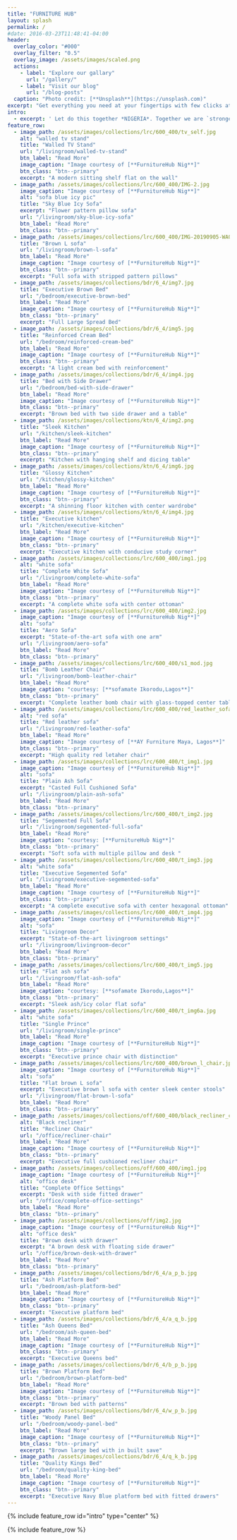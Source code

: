```yaml
---
title: "FURNITURE HUB"
layout: splash
permalink: /
#date: 2016-03-23T11:48:41-04:00
header:
  overlay_color: "#000"
  overlay_filter: "0.5"
  overlay_image: /assets/images/scaled.png
  actions:
    - label: "Explore our gallary"
      url: "/gallery/"
    - label: "Visit our blog"
      url: "/blog-posts"
  caption: "Photo credit: [**Unsplash**](https://unsplash.com)"
excerpt: "Get everything you need at your fingertips with few clicks at your convience with the least possible price"
intro: 
  - excerpt: ' Let do this together *NIGERIA*. Together we are `stronger` '
feature_row:
  - image_path: /assets/images/collections/lrc/600_400/tv_self.jpg
    alt: "walled tv stand"
    title: "Walled TV Stand"
    url: "/livingroom/walled-tv-stand"
    btn_label: "Read More"
    image_caption: "Image courtesy of [**FurnitureHub Nig**]"
    btn_class: "btn--primary"
    excerpt: "A modern sitting shelf flat on the wall"
  - image_path: /assets/images/collections/lrc/600_400/IMG-2.jpg
    image_caption: "Image courtesy of [**FurnitureHub Nig**]"
    alt: "sofa blue icy pic"
    title: "Sky Blue Icy Sofa"
    excerpt: "Flower pattern pillow sofa"
    url: "/livingroom/sky-blue-icy-sofa"
    btn_label: "Read More"
    btn_class: "btn--primary"
  - image_path: /assets/images/collections/lrc/600_400/IMG-20190905-WA0049.jpg
    title: "Brown L sofa"
    url: "/livingroom/brown-l-sofa"
    btn_label: "Read More"
    image_caption: "Image courtesy of [**FurnitureHub Nig**]"
    btn_class: "btn--primary"
    excerpt: "Full sofa with stripped pattern pillows"
  - image_path: /assets/images/collections/bdr/6_4/img7.jpg
    title: "Executive Brown Bed"
    url: "/bedroom/executive-brown-bed"
    btn_label: "Read More"
    image_caption: "Image courtesy of [**FurnitureHub Nig**]"
    btn_class: "btn--primary"
    excerpt: "Full Large Spread Bed" 
  - image_path: /assets/images/collections/bdr/6_4/img5.jpg
    title: "Reinforced Cream Bed"
    url: "/bedroom/reinforced-cream-bed"
    btn_label: "Read More"
    image_caption: "Image courtesy of [**FurnitureHub Nig**]"
    btn_class: "btn--primary"
    excerpt: "A light cream bed with reinforcement" 
  - image_path: /assets/images/collections/bdr/6_4/img4.jpg
    title: "Bed with Side Drawer"
    url: "/bedroom/bed-with-side-drawer"
    btn_label: "Read More"
    image_caption: "Image courtesy of [**FurnitureHub Nig**]"
    btn_class: "btn--primary"
    excerpt: "Brown bed with two side drawer and a table"
  - image_path: /assets/images/collections/ktn/6_4/img2.png
    title: "Sleek Kitchen"
    url: "/kitchen/sleek-kitchen"
    btn_label: "Read More"
    image_caption: "Image courtesy of [**FurnitureHub Nig**]"
    btn_class: "btn--primary"
    excerpt: "Kitchen with hanging shelf and dicing table" 
  - image_path: /assets/images/collections/ktn/6_4/img6.jpg
    title: "Glossy Kitchen"
    url: "/kitchen/glossy-kitchen"
    btn_label: "Read More"
    image_caption: "Image courtesy of [**FurnitureHub Nig**]"
    btn_class: "btn--primary"
    excerpt: "A shinning floor kitchen with center wardrobe" 
  - image_path: /assets/images/collections/ktn/6_4/img4.jpg
    title: "Executive kitchen"
    url: "/kitchen/executive-kitchen"
    btn_label: "Read More"
    image_caption: "Image courtesy of [**FurnitureHub Nig**]"
    btn_class: "btn--primary"
    excerpt: "Executive kitchen with conducive study corner" 
  - image_path: /assets/images/collections/lrc/600_400/img1.jpg
    alt: "white sofa"
    title: "Complete White Sofa"
    url: "/livingroom/complete-white-sofa"
    btn_label: "Read More"
    image_caption: "Image courtesy of [**FurnitureHub Nig**]"
    btn_class: "btn--primary"
    excerpt: "A complete white sofa with center ottoman"
  - image_path: /assets/images/collections/lrc/600_400/img2.jpg
    image_caption: "Image courtesy of [**FurnitureHub Nig**]"
    alt: "sofa"
    title: "Aero Sofa"
    excerpt: "State-of-the-art sofa with one arm"
    url: "/livingroom/aero-sofa"
    btn_label: "Read More"
    btn_class: "btn--primary"
  - image_path: /assets/images/collections/lrc/600_400/s1_mod.jpg
    title: "Bomb Leather Chair"
    url: "/livingroom/bomb-leather-chair"
    btn_label: "Read More"
    image_caption: "courtesy: [**sofamate Ikorodu,Lagos**]"
    btn_class: "btn--primary"
    excerpt: "Complete leather bomb chair with glass-topped center table "
  - image_path: /assets/images/collections/lrc/600_400/red_leather_sofa.jpg
    alt: "red sofa"
    title: "Red leather sofa"
    url: "/livingroom/red-leather-sofa"
    btn_label: "Read More"
    image_caption: "Image courtesy of [**AY Furniture Maya, Lagos**]"
    btn_class: "btn--primary"
    excerpt: "High quality red letaher chair"
  - image_path: /assets/images/collections/lrc/600_400/t_img1.jpg
    image_caption: "Image courtesy of [**FurnitureHub Nig**]"
    alt: "sofa"
    title: "Plain Ash Sofa"
    excerpt: "Casted Full Cushioned Sofa"
    url: "/livingroom/plain-ash-sofa"
    btn_label: "Read More"
    btn_class: "btn--primary"
  - image_path: /assets/images/collections/lrc/600_400/t_img2.jpg
    title: "Segemented Full Sofa"
    url: "/livingroom/segemented-full-sofa"
    btn_label: "Read More"
    image_caption: "courtesy: [**FurnitureHub Nig**]"
    btn_class: "btn--primary"
    excerpt: "Soft sofa with multiple pillow and desk "
  - image_path: /assets/images/collections/lrc/600_400/t_img3.jpg
    alt: "white sofa"
    title: "Executive Segemented Sofa"
    url: "/livingroom/executive-segemented-sofa"
    btn_label: "Read More"
    image_caption: "Image courtesy of [**FurnitureHub Nig**]"
    btn_class: "btn--primary"
    excerpt: "A complete executive sofa with center hexagonal ottoman"
  - image_path: /assets/images/collections/lrc/600_400/t_img4.jpg
    image_caption: "Image courtesy of [**FurnitureHub Nig**]"
    alt: "sofa"
    title: "Livingroom Decor"
    excerpt: "State-of-the-art livingroom settings"
    url: "/livingroom/livingroom-decor"
    btn_label: "Read More"
    btn_class: "btn--primary"
  - image_path: /assets/images/collections/lrc/600_400/t_img5.jpg
    title: "Flat ash sofa"
    url: "/livingroom/flat-ash-sofa"
    btn_label: "Read More"
    image_caption: "courtesy: [**sofamate Ikorodu,Lagos**]"
    btn_class: "btn--primary"
    excerpt: "Sleek ash/icy color flat sofa"
  - image_path: /assets/images/collections/lrc/600_400/t_img6a.jpg
    alt: "white sofa"
    title: "Single Prince"
    url: "/livingroom/single-prince"
    btn_label: "Read More"
    image_caption: "Image courtesy of [**FurnitureHub Nig**]"
    btn_class: "btn--primary"
    excerpt: "Executive prince chair with distinction"
  - image_path: /assets/images/collections/lrc/600_400/brown_l_chair.jpg
    image_caption: "Image courtesy of [**FurnitureHub Nig**]"
    alt: "sofa"
    title: "Flat brown L sofa"
    excerpt: "Executive brown l sofa with center sleek center stools"
    url: "/livingroom/flat-brown-l-sofa"
    btn_label: "Read More"
    btn_class: "btn--primary"
  - image_path: /assets/images/collections/off/600_400/black_recliner_chair.jpeg
    alt: "Black recliner"
    title: "Recliner Chair"
    url: "/office/recliner-chair"
    btn_label: "Read More"
    image_caption: "Image courtesy of [**FurnitureHub Nig**]"
    btn_class: "btn--primary"
    excerpt: "Executive full cushioned recliner chair"
  - image_path: /assets/images/collections/off/600_400/img1.jpg
    image_caption: "Image courtesy of [**FurnitureHub Nig**]"
    alt: "office desk"
    title: "Complete Office Settings"
    excerpt: "Desk with side fitted drawer"
    url: "/office/complete-office-settings"
    btn_label: "Read More"
    btn_class: "btn--primary"
  - image_path: /assets/images/collections/off/img2.jpg
    image_caption: "Image courtesy of [**FurnitureHub Nig**]"
    alt: "office desk"
    title: "Brown desk with drawer"
    excerpt: "A brown desk with floating side drawer"
    url: "/office/brown-desk-with-drawer"
    btn_label: "Read More"
    btn_class: "btn--primary"
  - image_path: /assets/images/collections/bdr/6_4/a_p_b.jpg
    title: "Ash Platform Bed"
    url: "/bedroom/ash-platform-bed"
    btn_label: "Read More"
    image_caption: "Image courtesy of [**FurnitureHub Nig**]"
    btn_class: "btn--primary"
    excerpt: "Executive platform bed"
  - image_path: /assets/images/collections/bdr/6_4/a_q_b.jpg
    title: "Ash Queens Bed"
    url: "/bedroom/ash-queen-bed"
    btn_label: "Read More"
    image_caption: "Image courtesy of [**FurnitureHub Nig**]"
    btn_class: "btn--primary"
    excerpt: "Executive Queens bed"
  - image_path: /assets/images/collections/bdr/6_4/b_p_b.jpg
    title: "Brown Platform Bed"
    url: "/bedroom/brown-platform-bed"
    btn_label: "Read More"
    image_caption: "Image courtesy of [**FurnitureHub Nig**]"
    btn_class: "btn--primary"
    excerpt: "Brown bed with patterns"
  - image_path: /assets/images/collections/bdr/6_4/w_p_b.jpg
    title: "Woody Panel Bed"
    url: "/bedroom/woody-panel-bed"
    btn_label: "Read More"
    image_caption: "Image courtesy of [**FurnitureHub Nig**]"
    btn_class: "btn--primary"
    excerpt: "Brown large bed with in built save"
  - image_path: /assets/images/collections/bdr/6_4/q_k_b.jpg
    title: "Quality Kings Bed"
    url: "/bedroom/quality-king-bed"
    btn_label: "Read More"
    image_caption: "Image courtesy of [**FurnitureHub Nig**]"
    btn_class: "btn--primary"
    excerpt: "Executive Navy Blue platform bed with fitted drawers"  
---
```


{% include feature_row id="intro" type="center" %}

{% include feature_row %}
